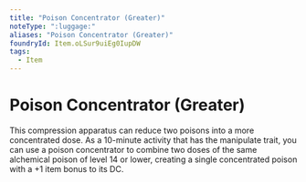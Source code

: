 ```yaml
---
title: "Poison Concentrator (Greater)"
noteType: ":luggage:"
aliases: "Poison Concentrator (Greater)"
foundryId: Item.oLSur9uiEg0IupDW
tags:
  - Item
---
```


# Poison Concentrator (Greater)

This compression apparatus can reduce two poisons into a more concentrated dose. As a 10-minute activity that has the manipulate trait, you can use a poison concentrator to combine two doses of the same alchemical poison of level 14 or lower, creating a single concentrated poison with a +1 item bonus to its DC.
